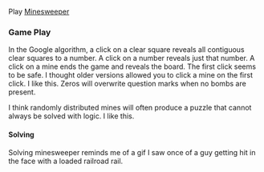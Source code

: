 Play [Minesweeper](http://wrightben.com/minesweeper)

### Game Play

In the Google algorithm, a click on a clear square reveals all contiguous clear squares to a number. A click on a number reveals just that number. A click on a mine ends the game and reveals the board. The first click seems to be safe. I thought older versions allowed you to click a mine on the first click. I like this. Zeros will overwrite question marks when no bombs are present.

I think randomly distributed mines will often produce a puzzle that cannot always be solved with logic. I like this.

#### Solving

Solving minesweeper reminds me of a gif I saw once of a guy getting hit in the face with a loaded railroad rail.